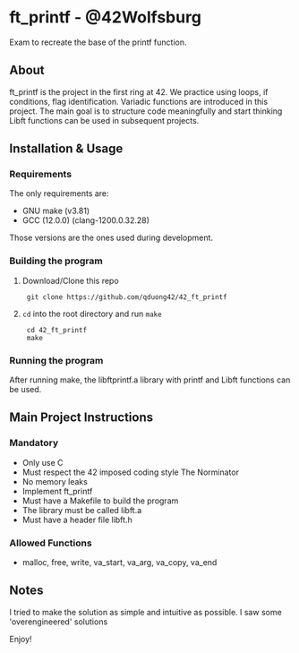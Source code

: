 # ft_printf - @42Wolfsburg

Exam to recreate the base of the printf function.

## About

ft_printf is the project in the first ring at 42.
We practice using loops, if conditions, flag identification. Variadic functions are introduced in this project.
The main goal is to structure code meaningfully and start thinking Libft functions can be used in subsequent projects.

## Installation & Usage

### Requirements
The only requirements are:
- GNU make (v3.81)
- GCC (12.0.0) (clang-1200.0.32.28)

Those versions are the ones used during development.

### Building the program

1. Download/Clone this repo

        git clone https://github.com/qduong42/42_ft_printf
2. `cd` into the root directory and run `make`

        cd 42_ft_printf
        make

### Running the program

After running make, the libftprintf.a library with printf and Libft functions can be used.

## Main Project Instructions

### Mandatory

- Only use C
- Must respect the 42 imposed coding style The Norminator
- No memory leaks
- Implement ft_printf
- Must have a Makefile to build the program
- The library must be called libft.a
- Must have a header file libft.h

### Allowed Functions

- malloc, free, write,
va_start, va_arg, va_copy, va_end
    
## Notes

I tried to make the solution as simple and intuitive as possible. I saw some 'overengineered' solutions

Enjoy!

